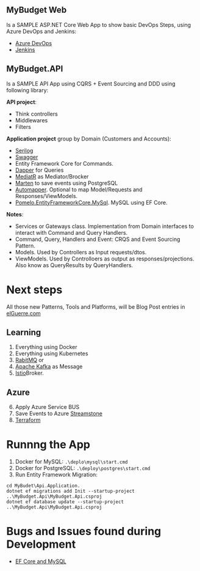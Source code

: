 ## MyBudget Web
Is a SAMPLE ASP.NET Core Web App to show basic DevOps Steps, using Azure DevOps and Jenkins: 
 - [Azure DevOps](https://elguerre.com/2019/04/28/from-github-to-azure-app-service-through-azure-devops-pipelines)
 - [Jenkins](https://elguerre.com/2019/05/25/from-github-to-azure-app-service-through-jenkins-pipelines)

## MyBudget.API
Is a SAMPLE API App using CQRS + Event Sourcing and DDD using following library:

**API project**:
- Think controllers
- Middlewares
- Filters


**Application project** group by Domain (Customers and Accounts):
- [Serilog](https://serilog.net/)
- [Swagger](https://docs.microsoft.com/es-es/aspnet/core/tutorials/getting-started-with-swashbuckle?view=aspnetcore-2.2&tabs=visual-studio)
- Entity Framework Core for Commands.
- [Dapper](https://github.com/StackExchange/Dapper/tree/master/Dapper) for Queries
- [MediatR](https://github.com/jbogard/MediatR) as Mediator/Brocker
- [Marten](https://github.com/JasperFx/marten) to save events using PostgreSQL
- [Automapper](https://automapper.org/). Optional to map Model/Requests and Responses/ViewModels.
- [Pomelo.EntityFrameworkCore.MySql](https://github.com/PomeloFoundation/Pomelo.EntityFrameworkCore.MySql). MySQL using EF Core.


**Notes**:
- Services or Gateways class. Implementation from Domain interfaces to interact with Command and Query Handlers.
- Command, Query, Handlers and Event: CRQS and Event Sourcing Pattern.
- Models. Used by Controllers as Input requests/dtos.
- ViewModels. Used by Controlloers as output as responses/projections. Also know as QueryResults by QueryHandlers.



# Next steps
All those new Patterns, Tools and Platforms, will be Blog Post entries in [elGuerre.com](https://elguerre.com)
## Learning
1. Everything using Docker
2. Everything using Kubernetes
3. [RabitMQ](https://www.rabbitmq.com/) or
4. [Apache Kafka](https://kafka.apache.org/) as Message 
5. [Istio](https://istio.io/)Broker.
## Azure
6. Apply Azure Service BUS
7. Save Events to Azure  [Streamstone](https://github.com/yevhen/Streamstone)
8. [Terraform](https://www.terraform.io/)


# Runnng the App
1. Docker for MySQL:
`
.\deplo\mysql\start.cmd
`
2. Docker for PostgreSQL:
`
.\deploy\postgres\start.cmd
`
3. Run Entity Framework Migration: 
```
cd MyBudet\Api.Application.
dotnet ef migrations add Init --startup-project ..\MyBudget.Api\MyBudget.Api.csproj
dotnet ef database update --startup-project ..\MyBudget.Api\MyBudget.Api.csproj
``` 
# Bugs and Issues found during Development 
- [EF Core and MySQL](https://twitter.com/JuanluElGuerre/status/1140333496751284229)